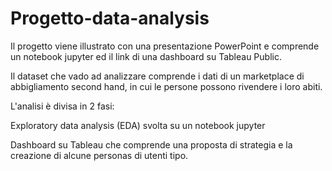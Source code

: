 # Progetto-data-analysis

Il progetto viene illustrato con una presentazione PowerPoint e comprende un notebook jupyter ed il link di una dashboard su Tableau Public.

Il dataset che vado ad analizzare comprende i dati  di un marketplace di abbigliamento second hand, in cui le persone possono rivendere
i loro abiti. 

L'analisi è divisa in 2 fasi:

Exploratory data analysis (EDA) svolta su un notebook jupyter

Dashboard su Tableau che comprende una proposta di strategia e la creazione di alcune personas di utenti tipo.



